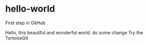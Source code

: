 # hello-world
First step in GitHub

Hello, this beautiful and wonderful world.
do some change
Try the TortoiseGit
